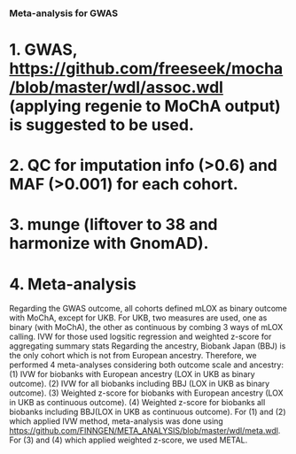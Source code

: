 
### Meta-analysis for GWAS 

# 1. GWAS, https://github.com/freeseek/mocha/blob/master/wdl/assoc.wdl (applying regenie to MoChA output) is suggested to be used. 

# 2. QC for imputation info (>0.6) and MAF (>0.001) for each cohort.

# 3. munge (liftover to 38 and harmonize with GnomAD).

# 4. Meta-analysis 
   Regarding the GWAS outcome, all cohorts defined mLOX as binary outcome with MoChA, except for UKB. For UKB, two measures are used, one as binary (with MoChA), the other as continuous by combing 3 ways of mLOX calling.
   IVW for those used logsitic regression and weighted z-score for aggregating summary stats 
   Regarding the ancestry, Biobank Japan (BBJ) is the only cohort which is not from European ancestry.
   Therefore, we performed 4 meta-analyses considering both outcome scale and ancestry: 
   (1) IVW for biobanks with European ancestry (LOX in UKB as binary outcome). 
   (2) IVW for all biobanks including BBJ (LOX in UKB as binary outcome).
   (3) Weighted z-score for biobanks with European ancestry (LOX in UKB as continuous outcome). 
   (4) Weighted z-score for biobanks all biobanks including BBJ(LOX in UKB as continuous outcome). 
   For (1) and (2) which applied IVW method, meta-analysis was done using https://github.com/FINNGEN/META_ANALYSIS/blob/master/wdl/meta.wdl.
   For (3) and (4) which applied weighted z-score, we used METAL.
   

